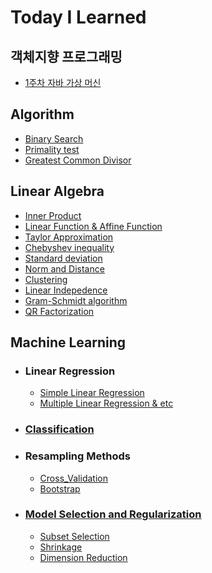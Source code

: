 # Today I Learned

## 객체지향 프로그래밍
- [1주차 자바 가상 머신](https://github.com/cmj-dev/TIL/blob/main/객체지향프로그래밍/자바%20가상%20머신.md)

## Algorithm
- [Binary Search](https://github.com/cmj-dev/TIL/blob/main/Algorithm/binarySearch.md)
- [Primality test](https://github.com/cmj-dev/TIL/blob/main/Algorithm/primality%20test.md)
- [Greatest Common Divisor](https://github.com/cmj-dev/TIL/blob/main/Algorithm/gcd.md)

## Linear Algebra
- [Inner Product](https://github.com/cmj-dev/TIL/blob/main/Linear%20Algebra/Inner%20Product.md)
- [Linear Function & Affine Function](https://github.com/cmj-dev/TIL/blob/main/Linear%20Algebra/Linear%20Function%20%26%20Affine%20Function.md)
- [Taylor Approximation](https://github.com/cmj-dev/TIL/blob/main/Linear%20Algebra/Taylor%20approximation.ipynb)
- [Chebyshev inequality](https://github.com/cmj-dev/TIL/blob/main/Linear%20Algebra/Chebyshev%20inequality.ipynb)
- [Standard deviation](https://github.com/cmj-dev/TIL/blob/main/Linear%20Algebra/Standard%20deviation.ipynb)
- [Norm and Distance](https://github.com/cmj-dev/TIL/blob/main/Linear%20Algebra/Norm%20and%20Distance.ipynb)
- [Clustering](https://github.com/cmj-dev/TIL/blob/main/Linear%20Algebra/Clustering.ipynb)
- [Linear Indepedence](https://github.com/cmj-dev/TIL/blob/main/Linear%20Algebra/Linear%20Independence.ipynb)
- [Gram-Schmidt algorithm](https://github.com/cmj-dev/TIL/blob/main/Linear%20Algebra/Gram-Schmidt%20algorithm.ipynb)
- [QR Factorization](https://github.com/cmj-dev/TIL/blob/main/Linear%20Algebra/QR_factorization.ipynb)

## Machine Learning
- ### Linear Regression
    - [Simple Linear Regression](https://github.com/cmj-dev/TIL/blob/main/Machine%20Learning/Simple%20Linear%20Regression.md)
    - [Multiple Linear Regression & etc](https://github.com/cmj-dev/TIL/blob/main/Machine%20Learning/Multiple%20Linear%20Regression%20%26%20Non%20Linear.md)
- ### [Classification](https://github.com/cmj-dev/TIL/blob/main/Machine%20Learning/Classification(Logistic%20Regression).md)
- ### Resampling Methods
    - [Cross_Validation](https://github.com/cmj-dev/TIL/blob/main/Machine%20Learning/Cross_Validation.md)
    - [Bootstrap](https://github.com/cmj-dev/TIL/blob/main/Machine%20Learning/Bootstrap.md)
- ### [Model Selection and Regularization](https://github.com/cmj-dev/TIL/blob/main/Machine%20Learning/ModelSelection.md)
    - [Subset Selection](https://github.com/cmj-dev/TIL/blob/main/Machine%20Learning/SubsetSelection.md)
    - [Shrinkage](https://github.com/cmj-dev/TIL/blob/main/Machine%20Learning/ShrinkageMethods.md)
    - [Dimension Reduction]()